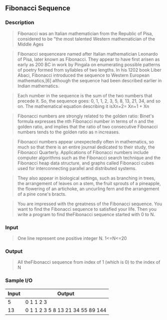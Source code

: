 ## Fibonacci Sequence
### Description
> Fibonacci was an Italian mathematician from the Republic of Pisa, considered to be "the most talented Western mathematician of the Middle Ages

>Fibonacci sequenceare named after Italian mathematician Leonardo of Pisa, later known as Fibonacci. They appear to have first arisen as early as 200 BC in work by Pingala on enumerating possible patterns of poetry formed from syllables of two lengths. In his 1202 book Liber Abaci, Fibonacci introduced the sequence to Western European mathematics,[6] although the sequence had been described earlier in Indian mathematics.

>Each number in the sequence is the sum of the two numbers that precede it. So, the sequence goes: 0, 1, 1, 2, 3, 5, 8, 13, 21, 34, and so on. The mathematical equation describing it isXn+2= Xn+1 + Xn

>Fibonacci numbers are strongly related to the golden ratio: Binet's formula expresses the nth Fibonacci number in terms of n and the golden ratio, and implies that the ratio of two consecutive Fibonacci numbers tends to the golden ratio as n increases.

> Fibonacci numbers appear unexpectedly often in mathematics, so much so that there is an entire journal dedicated to their study, the Fibonacci Quarterly. Applications of Fibonacci numbers include computer algorithms such as the Fibonacci search technique and the Fibonacci heap data structure, and graphs called Fibonacci cubes used for interconnecting parallel and distributed systems.

> They also appear in biological settings, such as branching in trees, the arrangement of leaves on a stem, the fruit sprouts of a pineapple, the flowering of an artichoke, an uncurling fern and the arrangement of a pine cone's bracts.

> You are impressed with the greatness of the Fibonacci sequence. You want to find the Fibonacci sequence to satisfied your life. Then you write a program to find theFibonacci sequence started with 0 to N.

### Input
> One line represent one positive integer N.
1<=N<=20

### Output
> All theFibonacci sequence from index of 1 (which is 0) to the index of N

### Sample I/O
Input | Output 
--- | --- 
5 | 0 1 1 2 3
13 | 0 1 1 2 3 5 8 13 21 34 55 89 144



